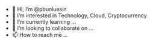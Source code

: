 - 👋 Hi, I’m @pbunluesin
- 👀 I’m interested in Technology, Cloud, Cryptocurrency
- 🌱 I’m currently learning ...
- 💞️ I’m looking to collaborate on ...
- 📫 How to reach me ...

<!---
pbunluesin/pbunluesin is a ✨ special ✨ repository because its `README.md` (this file) appears on your GitHub profile.
You can click the Preview link to take a look at your changes.
--->

